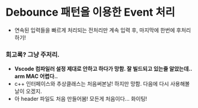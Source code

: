 # Debounce 패턴을 이용한 Event 처리
 - 연속된 입력들을 빠르게 처리되는 전처리만 계속 입력 후, 마지막에 한번에 후처리하기!

### 회고록? 그냥 주저리.
 - **Vscode 컴파일러 설정 제대로 안하고 하다가 망함. 잘 빌드되고 있는줄 알았는데.. arm MAC 어렵다..**
 - c++ 인터페이스와 추상클래스는 처음써본날! 하지만 망함. 다음에 다시 사용해볼 날이 오겠지. 
 - 아 header 파일도 처음 만들어봄! 모든게 처음이다... 화이팅!
